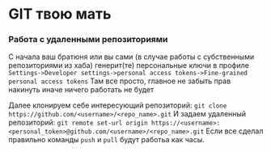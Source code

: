 # GIT твою мать


### Работа с удаленными репозиториями
С начала ваш братюня или вы сами (в случае работы с субственными репозиториями из хаба) генерит(те) персональные ключи в профиле
`Settings->Developer settings->personal access tokens->Fine-grained personal access tokens`
Там все просто, главное не забыть прав накинуть иначе ничего работать не будет

Далее клонируем себе интересующий репозиторий:
`git clone https://github.com/<username>/<repo_name>.git`
И задаем удаленный репозиторий:
`git remote set-url origin https://<username>:<personal_token>@github.com/<username>/<repo_name>.git`
Если все сделал правильно команды `push` и `pull` будут работьа как часы.
